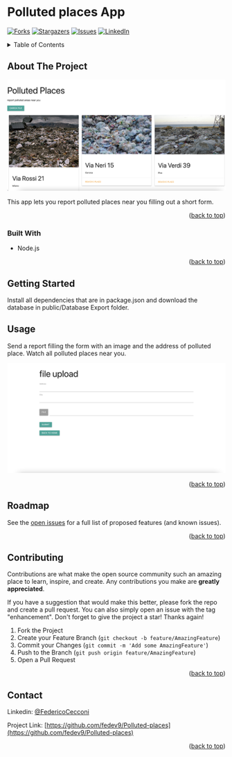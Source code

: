 # Polluted places App
<div id="top"></div>

<!-- PROJECT SHIELDS -->
[![Forks][forks-shield]][forks-url]
[![Stargazers][stars-shield]][stars-url]
[![Issues][issues-shield]][issues-url]
[![LinkedIn][linkedin-shield]][linkedin-url]


<!-- TABLE OF CONTENTS -->
<details>
  <summary>Table of Contents</summary>
  <ol>
    <li>
      <a href="#about-the-project">About The Project</a>
      <ul>
        <li><a href="#built-with">Built With</a></li>
      </ul>
    </li>
    <li>
      <a href="#getting-started">Getting Started</a>
    </li>
    <li><a href="#usage">Usage</a></li>
    <li><a href="#roadmap">Roadmap</a></li>
    <li><a href="#contributing">Contributing</a></li>
    <li><a href="#contact">Contact</a></li>
  
  </ol>
</details>



<!-- ABOUT THE PROJECT -->
## About The Project

![Product Name Screen Shot][product-screenshot]

This app lets you report polluted places near you filling out a short form.

<p align="right">(<a href="#top">back to top</a>)</p>



### Built With

* Node.js



<p align="right">(<a href="#top">back to top</a>)</p>



<!-- GETTING STARTED -->
## Getting Started

Install all dependencies that are in package.json and download the database in public/Database Export folder.


<!-- USAGE EXAMPLES -->
## Usage

Send a report filling the form with an image and the address of polluted place.
Watch all polluted places near you.

![Product Name Screen Shot][above-screenshot]

<p align="right">(<a href="#top">back to top</a>)</p>



<!-- ROADMAP -->
## Roadmap
See the [open issues](https://github.com/fedev9/Polluted-places/issues) for a full list of proposed features (and known issues).

<p align="right">(<a href="#top">back to top</a>)</p>



<!-- CONTRIBUTING -->
## Contributing

Contributions are what make the open source community such an amazing place to learn, inspire, and create. Any contributions you make are **greatly appreciated**.

If you have a suggestion that would make this better, please fork the repo and create a pull request. You can also simply open an issue with the tag "enhancement".
Don't forget to give the project a star! Thanks again!

1. Fork the Project
2. Create your Feature Branch (`git checkout -b feature/AmazingFeature`)
3. Commit your Changes (`git commit -m 'Add some AmazingFeature'`)
4. Push to the Branch (`git push origin feature/AmazingFeature`)
5. Open a Pull Request

<p align="right">(<a href="#top">back to top</a>)</p>

<!-- CONTACT -->
## Contact
Linkedin: [@FedericoCecconi](https://www.linkedin.com/in/federico-cecconi-27951619a/)

Project Link: [https://github.com/fedev9/Polluted-places](https://github.com/fedev9/Polluted-places)

<p align="right">(<a href="#top">back to top</a>)</p>

<!-- MARKDOWN LINKS & IMAGES -->
[contributors-shield]: https://img.shields.io/github/contributors/fedev9/Polluted-places.svg?style=for-the-badge
[contributors-url]: https://github.com/fedev9/Polluted-places/graphs/contributors
[forks-shield]: https://img.shields.io/github/forks/fedev9/Polluted-places.svg?style=for-the-badge
[forks-url]: https://github.com/fedev9/Polluted-places/network/members
[stars-shield]: https://img.shields.io/github/stars/fedev9/Polluted-places.svg?style=for-the-badge
[stars-url]: https://github.com/fedev9/Polluted-places/stargazers
[issues-shield]: https://img.shields.io/github/issues/fedev9/Polluted-places.svg?style=for-the-badge
[issues-url]: https://github.com/fedev9/Polluted-places/issues
[license-shield]: https://img.shields.io/github/license/fedev9/Polluted-places.svg?style=for-the-badge
[license-url]: https://github.com/fedev9/Polluted-places/blob/master/LICENSE.txt
[linkedin-shield]: https://img.shields.io/badge/-LinkedIn-black.svg?style=for-the-badge&logo=linkedin&colorB=555
[linkedin-url]: https://www.linkedin.com/in/federico-cecconi-27951619a/
[product-screenshot]: /public/img/homepage.png
[above-screenshot]: /public/img/form.png
